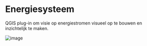 # Energiesysteem
QGIS plug-in om visie op energiestromen visueel op te bouwen en inzichtelijk te maken.

![image](https://user-images.githubusercontent.com/6144969/208620037-cecb3ac8-18c7-4e3c-b5b7-14d149d9259c.png)
